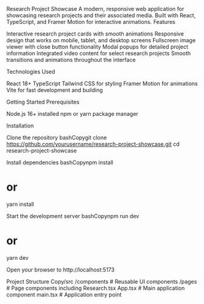 Research Project Showcase
A modern, responsive web application for showcasing research projects and their associated media. Built with React, TypeScript, and Framer Motion for interactive animations.
Features

Interactive research project cards with smooth animations
Responsive design that works on mobile, tablet, and desktop screens
Fullscreen image viewer with close button functionality
Modal popups for detailed project information
Integrated video content for select research projects
Smooth transitions and animations throughout the interface

Technologies Used

React 18+
TypeScript
Tailwind CSS for styling
Framer Motion for animations
Vite for fast development and building

Getting Started
Prerequisites

Node.js 16+ installed
npm or yarn package manager

Installation

Clone the repository
bashCopygit clone https://github.com/yourusername/research-project-showcase.git
cd research-project-showcase

Install dependencies
bashCopynpm install
# or
yarn install

Start the development server
bashCopynpm run dev
# or
yarn dev

Open your browser to http://localhost:5173

Project Structure
Copy/src
  /components       # Reusable UI components
  /pages            # Page components including Research.tsx
  App.tsx           # Main application component
  main.tsx          # Application entry point
